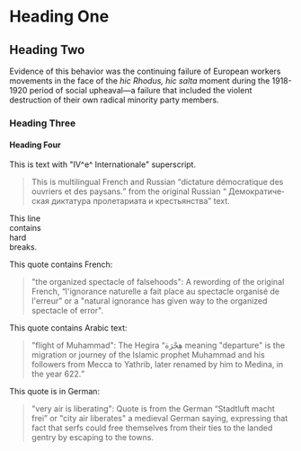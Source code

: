 # Heading One

## Heading Two

Evidence of this behavior was the continuing failure of European workers
movements in the face of the _<span lang="la">hic Rhodus, hic salta</span>_
moment during the 1918-1920 period of social upheaval—a failure that included
the violent destruction of their own radical minority party members.

### Heading Three

#### Heading Four

This is text with "IV^e^ Internationale" superscript.

> This is multilingual French and Russian <q lang="fr">dictature démocratique
> des ouvriers et des paysans.</q> from the original Russian <q lang="ru">
> Демократическая диктатура пролетариата и крестьянства</q> text.

This line\
contains\
hard\
breaks.

This quote contains French:

> "the organized spectacle of falsehoods": A rewording of the original French,
> <q lang="fr">l'ignorance naturelle a fait place au spectacle organisé de
> l'erreur</q> or a "natural ignorance has given way to the organized spectacle
> of error".

This quote contains Arabic text:

> "flight of Muhammad": The Hegira <q lang="ar">هِجْرَة‎</a> meaning "departure"
> is the migration or journey of the Islamic prophet Muhammad and his followers
> from Mecca to Yathrib, later renamed by him to Medina, in the year 622.

This quote is in German:

> "very air is liberating": Quote is from the German <q lang="de">Stadtluft
> macht frei</q> or "city air liberates" a medieval German saying, expressing
> that fact that serfs could free themselves from their ties to the landed
> gentry by escaping to the towns.
